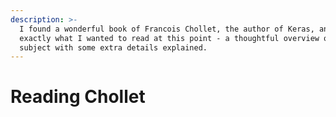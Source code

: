 ```yaml
---
description: >-
  I found a wonderful book of Francois Chollet, the author of Keras, and it's
  exactly what I wanted to read at this point - a thoughtful overview of the
  subject with some extra details explained.
---
```


# Reading Chollet

